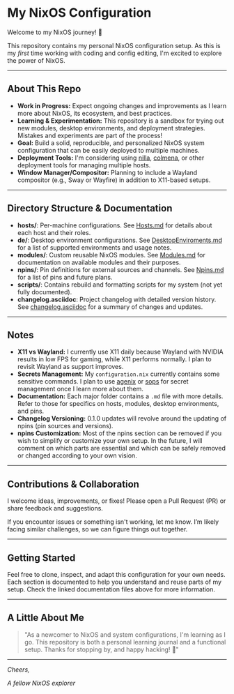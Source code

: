 # My NixOS Configuration

Welcome to my NixOS journey! 🎉

This repository contains my personal NixOS configuration setup. As this is my *first* time working with coding and config editing, I'm excited to explore the power of NixOS.

---

## About This Repo

- **Work in Progress:** Expect ongoing changes and improvements as I learn more about NixOS, its ecosystem, and best practices.
- **Learning & Experimentation:** This repository is a sandbox for trying out new modules, desktop environments, and deployment strategies. Mistakes and experiments are part of the process!
- **Goal:** Build a solid, reproducible, and personalized NixOS system configuration that can be easily deployed to multiple machines.
- **Deployment Tools:** I'm considering using [nilla](https://github.com/nilla-nix/nilla), [colmena](https://github.com/zhaofengli/colmena), or other deployment tools for managing multiple hosts.
- **Window Manager/Compositor:** Planning to include a Wayland compositor (e.g., Sway or Wayfire) in addition to X11-based setups.

---

## Directory Structure & Documentation

- **hosts/**: Per-machine configurations. See [Hosts.md](hosts/Hosts.md) for details about each host and their roles.
- **de/**: Desktop environment configurations. See [DesktopEnviroments.md](de/DesktopEnviroments.md) for a list of supported environments and usage notes.
- **modules/**: Custom reusable NixOS modules. See [Modules.md](modules/Modules.md) for documentation on available modules and their purposes.
- **npins/**: Pin definitions for external sources and channels. See [Npins.md](npins/Npins.md) for a list of pins and future plans.
- **scripts/**: Contains rebuild and formatting scripts for my system (not yet fully documented).
- **changelog.asciidoc**: Project changelog with detailed version history. See [changelog.asciidoc](changelog.asciidoc) for a summary of changes and updates.

---

## Notes

- **X11 vs Wayland:** I currently use X11 daily because Wayland with NVIDIA results in low FPS for gaming, while X11 performs normally. I plan to revisit Wayland as support improves.
- **Secrets Management:** My `configuration.nix` currently contains some sensitive commands. I plan to use [agenix](https://github.com/ryantm/agenix) or [sops](https://github.com/Mic92/sops-nix) for secret management once I learn more about them.
- **Documentation:** Each major folder contains a `.md` file with more details. Refer to those for specifics on hosts, modules, desktop environments, and pins.
- **Changelog Versioning:** 0.1.0 updates will revolve around the updating of npins (pin sources and versions).
- **npins Customization:** Most of the npins section can be removed if you wish to simplify or customize your own setup. In the future, I will comment on which parts are essential and which can be safely removed or changed according to your own vision.

---

## Contributions & Collaboration

I welcome ideas, improvements, or fixes! Please open a Pull Request (PR) or share feedback and suggestions.

If you encounter issues or something isn't working, let me know. I’m likely facing similar challenges, so we can figure things out together.

---

## Getting Started

Feel free to clone, inspect, and adapt this configuration for your own needs. Each section is documented to help you understand and reuse parts of my setup. Check the linked documentation files above for more information.

---

## A Little About Me

> "As a newcomer to NixOS and system configurations, I'm learning as I go. This repository is both a personal learning journal and a functional setup. Thanks for stopping by, and happy hacking! 🚀"

---

*Cheers,*

*A fellow NixOS explorer*
